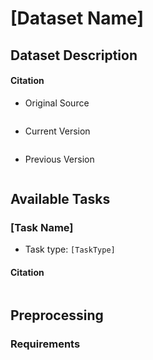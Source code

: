 # [Dataset Name]

<!-- Replace the title with the dataset name. -->

## Dataset Description

<!-- A concise description of the dataset. -->

#### Citation

- Original Source

<!-- The first work that created the dataset. -->

```

```

- Current Version

<!-- The work that is directly responsible for the dataset in this folder. -->

```

```

- Previous Version

<!-- Any intermediate versions between the original and the current version. -->
<!-- There can be multiple citations in the "Previous Version" -->

```

```

<!-- Insert the BibTeX citation into the above code blocks. -->

## Available Tasks

<!-- This section lists the available tasks -->

### [Task Name]

<!-- Replace the title with the task name. -->

- Task type: `[TaskType]`

<!-- Replace the [TaskType] to be the predefined task types. -->

#### Citation

```

```

<!-- Insert the BibTeX citation into the above code block. -->

## Preprocessing

<!-- A concise description of transformation from raw data to GLI format. -->

### Requirements

```

```

<!-- Add required packages above. -->
